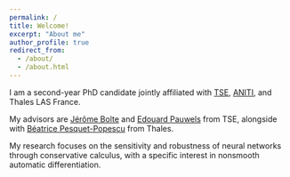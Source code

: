 ```yaml
---
permalink: /
title: Welcome!
excerpt: "About me"
author_profile: true
redirect_from: 
  - /about/
  - /about.html
---
```

I am a second-year PhD candidate jointly affiliated with [TSE](https://www.tse-fr.eu/fr), [ANITI](https://aniti.univ-toulouse.fr), and Thales LAS France. 

My advisors are [Jérôme Bolte](https://scholar.google.fr/citations?user=Re1SrTkAAAAJ) and [Edouard Pauwels](https://www.irit.fr/~Edouard.Pauwels/) from TSE, alongside with [Béatrice Pesquet-Popescu](https://scholar.google.fr/citations?hl=fr&user=afgNSP8AAAAJ) from Thales. 

My research focuses on the sensitivity and robustness of neural networks through conservative calculus, with a specific interest in nonsmooth automatic differentiation.
